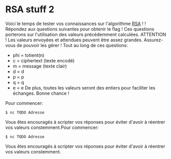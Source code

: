 # RSA stuff 2

Voici le temps de tester vos connaissances sur l'algorithme [RSA](https://en.wikipedia.org/wiki/RSA_(cryptosystem)) ! ! Répondez aux questions suivantes pour obtenir le flag ! Ces questions porterons sur l'utilisation des valeurs précédemment calculées.
ATTENTION ! Les valeurs envoyées et attendues peuvent être assez grandes. Assurez-vous de pouvoir les gérer !
Tout au long de ces questions:
- phi = totient(n)
- c = ciphertext (texte encodé)
- m = message (texte clair)
- d = d
- p = p
- q = q
- e = e
De plus, toutes les valeurs seront des entiers pour faciliter les échanges. Bonne chance !

Pour commencer:

```
$ nc TODO Adresse
```

Vous êtes encouragés à scripter vos réponses pour éviter d'avoir à réentrer vos valeurs constemment.Pour commencer:

```
$ nc TODO Adresse
```

Vous êtes encouragés à scripter vos réponses pour éviter d'avoir à réentrer vos valeurs constemment.

